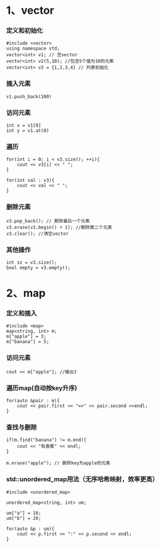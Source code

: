 # 1、vector
### 定义和初始化
```
#include <vector>
using namespace std;
vector<int> v1; // 空vector
vector<int> v2(5,10); //包含5个值为10的元素
vector<int> v3 = {1,2,3,4} // 列表初始化
```

### 插入元素
```
v1.push_back(100)
```

### 访问元素
```
int x = v1[0]
int y = v1.at(0)
```

### 遍历
```
for(int i = 0; i < v3.size(); ++i){
    cout << v3[i] << " ";
}

for(int val : v3){
    cout << val << " ";
}
```

### 删除元素
```
v3.pop_back(); // 删除最后一个元素
v3.erase(v3.begin() + 1); //删除第二个元素
v3.clear(); //清空vector
```

### 其他操作
```
int sz = v3.size();
bool empty = v3.empty();
```


# 2、map
### 定义和插入
```
#include <map>
map<string, int> m;
m["apple"] = 3;
m["banana"] = 5;
```
### 访问元素
```
cout << m["apple"]; //输出3
```

### 遍历map(自动按key升序)
```
for(auto &pair : m){
    cout << pair.first << "=>" << pair.second <<endl;
}
```

### 查找与删除
```
if(m.find("banana") != m.end){
    cout << "有香蕉" << endl;
}

m.erase("apple"); // 删除key为apple的元素
```

### std::unordered_map用法（无序哈希映射，效率更高）
```
#include <unordered_map>

unordered_map<string, int> um;

um["a"] = 10;
um["b"] = 20;

for(auto &p : um){
    cout << p.first << ":" << p.second << endl;
}
```
